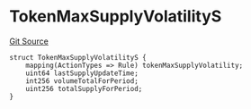 # TokenMaxSupplyVolatilityS
[Git Source](https://github.com/thrackle-io/tron/blob/81b80009ad5682c206d626e3be15fff689d615e0/src/client/token/handler/diamond/RuleStorage.sol)


```solidity
struct TokenMaxSupplyVolatilityS {
    mapping(ActionTypes => Rule) tokenMaxSupplyVolatility;
    uint64 lastSupplyUpdateTime;
    int256 volumeTotalForPeriod;
    uint256 totalSupplyForPeriod;
}
```

